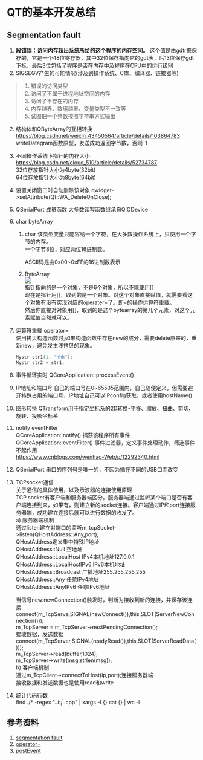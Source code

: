 # QT的基本开发总结
## Segmentation fault
1. **段错误：访问内存超出系统所给的这个程序的内存空间。** 这个值是由gdtr来保存的，它是一个48位寄存器，其中32位保存指向它的gdt表，后13位保存gdt下标，最后3位包括了程序是否在内存中及程序在CPU中的运行级别
2. SIGSEGV产生的可能情况(涉及到操作系统、C库、编译器、链接器等)
 > 1. 错误的访问类型
 > 2. 访问了不属于进程地址空间的内存
 > 3. 访问了不存在的内存
 > 4. 内存越界、数组越界、变量类型不一致等
 > 5. 试图把一个整数按照字符串方式输出

2. 结构体和QByteArray的互相转换  
https://blog.csdn.net/weixin_43450564/article/details/103864783
 writeDatagram函数原型，发送成功返回字节数，否则-1

3. 不同操作系统下指针的内存大小  
https://blog.csdn.net/cloud_510/article/details/52734787  
32位存放指针大小为4byte(32bit)  
64位存放指针大小为8byte(64bit)

4. 设置关闭窗口时自动删除该对象
qwidget->setAttribute(Qt::WA_DeleteOnClose);

5. QSerialPort 成员函数
大多数读写函数继承自QIODevice

6. char byteArray
    1. char 该类型变量只能容纳一个字符，在大多数操作系统上，只使用一个字节的内存。  
        一个字节8位，对应两位16进制数。

        ASCII码是由0x00~0xFF的16进制数表示
    2. ByteArray  
        ![](./QT/QByteArray.png)  
        指针指向的是一个对象，不是6个对象，所以不能使用[]  
        现在是指针用[]，取到的是一个对象。对这个对象直接赋值，就需要看这个对象有没有实现对应的operater=了。即=的操作运算符重载。  
        然后你直接对对象用[]，取到的是这个bytearray的第几个元素，对这个元素赋值当然就可以。

7. 运算符重载
    operator=  
    使用拷贝构造函数时,如果构造函数中存在new的成分，需要delete原来的，重新new，避免发生浅拷贝的现象。  
    ````C++
    Mystr str1(1, "hhh");
    Mystr str2 = str1;
   ````

8. 事件循环实时
    QCoreApplication::processEvent()

9. IP地址和端口号
    自己的端口号在0~65535范围内，自己随便定义，但需要避开特殊占用的端口号，IP地址自己可以IPconfig获取，或者使用hostName()

10. 图形转换
    QTransform用于指定坐标系的2D转换-平移、缩放、扭曲、剪切、旋转、投影坐标系

11. notify eventFilter  
    QCoreApplication::notify() 捕获该程序所有事件  
    QCoreApplication::eventFilter() 事件过滤器，定义事件处理动作，筛选事件不起作用  
    https://www.cnblogs.com/wenhao-Web/p/12292340.html

12. QSerialPort
    串口的序列号是唯一的，不因为插在不同的USB口而改变

13. TCPsocket通信  
关于通信的具体使用，以及示波器的连接使用原理  
TCP socket有客户端和服务器端区分。服务器端通过监听某个端口是否有客户端连接到来，如果有，则建立新的socket连接。客户端通过IP和port连接服务器端，成功建立连接后就可以进行数据的收发了。    
a) 服务器端机制  
    通过listen建立对端口的监听m_tcpSocket->listen(QHostAddress::Any,port);  
    QHostAddress定义集中特殊IP地址  
    QHostAddress::Null 空地址  
    QHostAddress::LocalHost IPv4本机地址127.0.0.1  
    QHostAddress::LocalHostIPv6 IPv6本机地址  
    QHostAddress::Broadcast 广播地址255.255.255.255  
    QHostAddress::Any 任意IPv4地址  
    QHostAddress::AnyIPv6 任意IPv6地址  

    当信号new:newConnection()触发时，判断为接收到新的连接，并保存该连接  
    connect(m_TcpServe,SIGNAL(newConnect()),this,SLOT(ServerNewConnection()));  
    m_TcpServer = m_TcpServer->nextPendingConnection();  
    接收数据，发送数据  
    connect(m_TcpServer,SIGNAL(readyRead()),this,SLOT(ServerReadData()));  
    m_TcpServer->read(buffer,1024);  
    m_TcpServer->write(msg,strlen(msg));  
b) 客户端机制  
    通过m_TcpClient->connectToHost(ip,port);连接服务器端  
    接收数据和发送数据也是使用read和write

13. 统计代码行数  
    find  ./* -regex ".*\.h\|.*\.cpp" | xargs -I {} cat {} | wc -l




## 参考资料
1. [segmentation fault](https://blog.csdn.net/u010150046/article/details/77775114?utm_medium=distribute.pc_relevant_t0.none-task-blog-BlogCommendFromMachineLearnPai2-1.channel_param&depth_1-utm_source=distribute.pc_relevant_t0.none-task-blog-BlogCommendFromMachineLearnPai2-1.channel_param)  
2. [operator=](https://www.cnblogs.com/zpcdbky/p/5027481.html)
3. [postEvent](https://www.cnblogs.com/wanzaiyimeng/p/4609488.html)